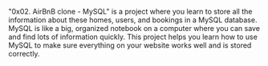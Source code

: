 "0x02. AirBnB clone - MySQL" is a project where you learn to store all the information about these homes, users, and bookings in a MySQL database. MySQL is like a big, organized notebook on a computer where you can save and find lots of information quickly. This project helps you learn how to use MySQL to make sure everything on your website works well and is stored correctly.
